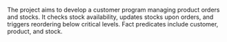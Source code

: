 The project aims to develop a customer program managing product orders and stocks. It checks stock availability, updates stocks upon orders, and triggers reordering below critical levels. Fact predicates include customer, product, and stock.

